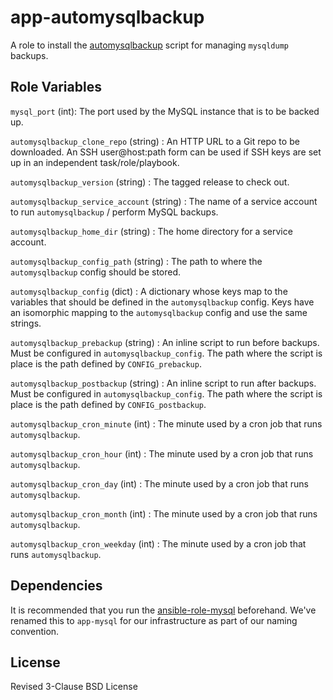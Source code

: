 app-automysqlbackup
=========

A role to install the [automysqlbackup](https://sourceforge.net/projects/automysqlbackup/) script for managing `mysqldump` backups.

Role Variables
--------------

`mysql_port` (int): The port used by the MySQL instance that is to be backed up.

`automysqlbackup_clone_repo` (string) : An HTTP URL to a Git repo to be downloaded.  An SSH user@host:path form can be used if SSH keys are set up in an independent task/role/playbook.

`automysqlbackup_version` (string) : The tagged release to check out.

`automysqlbackup_service_account` (string) : The name of a service account to run `automysqlbackup` / perform MySQL backups.

`automysqlbackup_home_dir` (string) : The home directory for a service account.

`automysqlbackup_config_path` (string) : The path to where the `automysqlbackup` config should be stored.

`automysqlbackup_config` (dict) : A dictionary whose keys map to the variables that should be defined in the `automysqlbackup` config.  Keys have an isomorphic mapping to the `automysqlbackup` config and use the same strings.

`automysqlbackup_prebackup` (string) : An inline script to run before backups.  Must be configured in `automysqlbackup_config`.  The path where the script is place is the path defined by `CONFIG_prebackup`.

`automysqlbackup_postbackup` (string) : An inline script to run after backups.  Must be configured in `automysqlbackup_config`.  The path where the script is place is the path defined by `CONFIG_postbackup`.

`automysqlbackup_cron_minute` (int) : The minute used by a cron job that runs `automysqlbackup`.

`automysqlbackup_cron_hour` (int) : The minute used by a cron job that runs `automysqlbackup`.

`automysqlbackup_cron_day` (int) : The minute used by a cron job that runs `automysqlbackup`.

`automysqlbackup_cron_month` (int) : The minute used by a cron job that runs `automysqlbackup`.

`automysqlbackup_cron_weekday` (int) : The minute used by a cron job that runs `automysqlbackup`.


Dependencies
------------

It is recommended that you run the [ansible-role-mysql](https://github.com/geerlingguy/ansible-role-mysql) beforehand.  We've renamed this to `app-mysql` for our infrastructure as part of our naming convention.

License
-------

Revised 3-Clause BSD License
